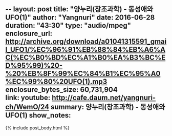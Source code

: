--
layout: post
title: "양누리(창조과학) - 동성애와 UFO(1)"
author: "Yangnuri"
date: 2016-06-28
duration: "43:30"
type: "audio/mpeg"
enclosure_url: http://archive.org/download/a01041315591_gmail_UFO1/%EC%96%91%EB%88%84%EB%A6%AC(%EC%B0%BD%EC%A1%B0%EA%B3%BC%ED%95%99)%20-%20%EB%8F%99%EC%84%B1%EC%95%A0%EC%99%80%20UFO(1).mp3
enclosure_bytes_size: 60,731,904       
link:
  youtube:    http://cafe.daum.net/yangnuri-ch/WemO/24
summary:  양누리(창조과학) - 동성애와 UFO(1)
show_notes:
---
{% include post_body.html %}
